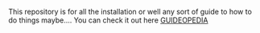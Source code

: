 This repository is for all the installation or well any sort of guide to how to do things maybe....
You can check it out here <a href="https://guideopedia.netlify.app/">GUIDEOPEDIA</a>

